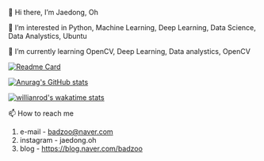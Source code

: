 👋 Hi there, I’m Jaedong, Oh 

👀 I’m interested in Python, Machine Learning, Deep Learning, Data Science, Data Analystics, Ubuntu

🌱 I’m currently learning OpenCV, Deep Learning, Data analystics, OpenCV 


[![Readme Card](https://github-readme-stats.vercel.app/api/pin/?username=Jaedong95&repo=ViewCloset_deeplearning&theme=dracula&hide_border=true)](https://github.com/Jaedong95/ViewCloset_deeplearning)

[![Anurag's GitHub stats](https://github-readme-stats.vercel.app/api?username=Jaedong95&hide=prs&count_privat=true&theme=dracula&hide_border=true)](https://github.com/Jaedong95)

[![willianrod's wakatime stats](https://github-readme-stats.vercel.app/api/wakatime?username=Ollie&theme=dracula&hide_border=true)](https://github.com/Jaedong95)


📫 How to reach me 
  1. e-mail  - badzoo@naver.com
  2. instagram  - jaedong.oh
  3. blog - https://blog.naver.com/badzoo

<!---
Jaedong95/Jaedong95 is a ✨ special ✨ repository because its `README.md` (this file) appears on your GitHub profile.
You can click the Preview link to take a look at your changes.
--->

